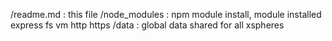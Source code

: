 /readme.md : this file
/node_modules : npm module install, module installed
                express
                fs
                vm
                http
                https
/data : global data shared for all xspheres
